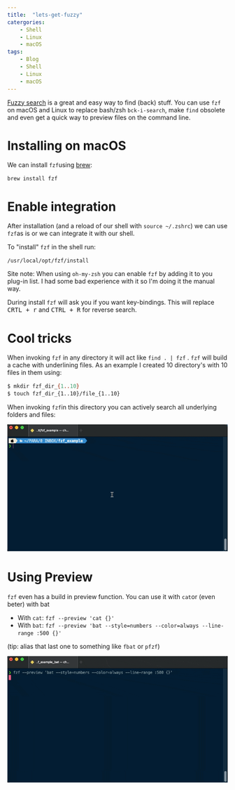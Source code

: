 ```yaml
---
title:  "lets-get-fuzzy"
catergories:
    - Shell
    - Linux
    - macOS
tags:
    - Blog
    - Shell
    - Linux
    - macOS
---
```


[Fuzzy search](https://en.wikipedia.org/wiki/Approximate_string_matching) is a great and easy way to find (back) stuff. You can use `fzf` on macOS and Linux to replace bash/zsh `bck-i-search`, make `find` obsolete and even get a quick way to preview files on the command line.

# Installing on macOS
We can install `fzf`using [brew](https://brew.sh/):

```shell
brew install fzf
```

# Enable integration
After installation (and a reload of our shell with `source ~/.zshrc`) we can use `fzf`as is or we can integrate it with our shell.

To "install" `fzf` in the shell run:

```shell
/usr/local/opt/fzf/install
```

Site note: When using `oh-my-zsh` you can enable `fzf` by adding it to you plug-in list. I had some bad experience with it so I'm doing it the manual way.

During install `fzf` will ask you if you want key-bindings. This will replace <kbd>CRTL + r</kbd> and <kbd>CTRL + R</kbd> for reverse search.

# Cool tricks
When invoking `fzf` in any directory it will act like `find . | fzf` . `fzf` will build a cache with underlining files. As an example I created 10 directory's with 10 files in them using:

```bash
$ mkdir fzf_dir_{1..10}
$ touch fzf_dir_{1..10}/file_{1..10}
```

When invoking `fzf`in this directory you can actively search all underlying folders and files:

![Example of fzf search](/assets/images/fzf_search.png)

# Using Preview

`fzf` even has a build in preview function. You can use it with `cat`or (even beter) with bat

- With `cat`: `fzf --preview 'cat {}'`
- With `bat`: `fzf --preview 'bat --style=numbers --color=always --line-range :500 {}'`

(tip: alias that last one to something like `fbat` or `pfzf`)

![fzf with preview](/assets/images/fzf_search_preview.png)
